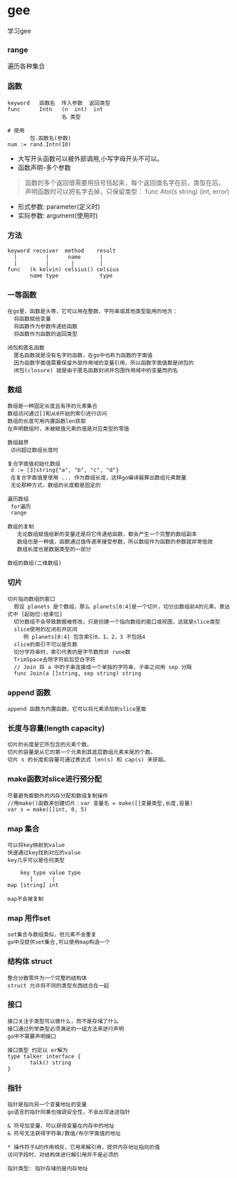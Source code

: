 # gee
学习gee


### range
遍历各种集合

### 函数
```
keyword   函数名  传入参数  返回类型
func      Intn   (n  int)  int
                 名 类型              

# 使用
       包.函数名(参数)
num := rand.Intn(10)
```
- 大写开头函数可以被外部调用,小写字母开头不可以。
- 函数声明-多个参数
> 函数的多个返回值需要用括号括起来，每个返回值名字在前，类型在后。 声明函数时可以把名字去掉，只保留类型： func Atoi(s string) (int, error)
- 形式参数: parameter(定义时) 
- 实际参数: argument(使用时)
### 方法
```
keyword receiver  method    result
  |         |      name      |
  |         |       |        |
func   (k kelvin) celsius() celsius
       name type             type
```
### 一等函数
```
在go里，函数是头等，它可以用在整数、字符串或其他类型能用的地方：
  将函数赋给变量
  将函数作为参数传递给函数
  将函数作为函数的返回类型

闭包和匿名函数
  匿名函数就是没有名字的函数，在go中也称为函数的字面值
  因为函数字面值需要保留外部作用域的变量引用，所以函数字面值都是闭包的
  闭包(closure) 就是由于匿名函数封闭并包围作用域中的变量而的名
```
### 数组
```
数组是一种固定长度且有序的元素集合
数组访问通过[]和从0开始的索引进行访问
数组的长度可用内置函数len获取
在声明数组时，未被赋值元素的值是对应类型的零值

数组越界
 访问超过数组长度时

复合字面值初始化数组
 d := [3]string{"a", "b", "c", "d"}
 在复合字面值里使用 ... 作为数组长度，这样go编译器算出数组元素数量
 无论那种方式，数组的长度都是固定的

遍历数组
 for遍历
 range

数组的复制
   无论数组赋值给新的变量还是将它传递给函数，都会产生一个完整的数组副本
   数组也是一种值，函数通过值传递来接受参数，所以数组作为函数的参数就非常低效
   数组长度也是数据类型的一部分

数组的数组(二维数组)
```
### 切片
```
切片指向数组的窗口
  假设 planets 是个数组，那么 planets[0:4]是一个切片，切分出数组前4的元素，表达式中 [起始位:结束位]
  切分数组不会导致数据被修改，只是创建一个指向数组的窗口或视图，这就是slice类型
  slice使用的左闭右开区间
     例 planets[0:4] 包含索引0，1，2，3 不包括4
  slice的索引不可以是负数
  切分字符串时，索引代表的是字节数而非 rune数
  TrimSpace去除字符前后空白字符
  // Join 将 a 中的子串连接成一个单独的字符串，子串之间用 sep 分隔
  func Join(a []string, sep string) string
```
### append 函数
```
append 函数为内置函数，它可以将元素添加到slice里面
```
### 长度与容量(length capacity)
```
切片的长度是它所包含的元素个数。
切片的容量是从它的第一个元素到其底层数组元素末尾的个数。
切片 s 的长度和容量可通过表达式 len(s) 和 cap(s) 来获取。
```
### make函数对slice进行预分配
```
尽量避免面额外的内存分配和数组复制操作
//用make()函数来创建切片：var 变量名 = make([]变量类型,长度,容量)
var s = make([]int, 0, 5)
```
### map 集合
```
可以将key映射到value
快速通过key找到对应的value
key几乎可以是任何类型

    key type value type
       |      |
map [string] int

map不会被复制
```
### map 用作set
```
set集合与数组类似，但元素不会重复
go中没提供set集合,可以使用map构造一个

```
### 结构体 struct
```
整合分散零件为一个完整的结构体
struct 允许将不同的类型东西结合在一起
```
### 接口
```
接口关注于类型可以做什么，而不是存储了什么
接口通过列举类型必须满足的一组方法来进行声明
go中不需要声明接口

接口类型 约定以 er解为
type talker interface {
       talk() string
}
```
### 指针
```
指针是指向另一个变量地址的变量
go语言的指针同事也强调安全性，不会出现迷途指针

& 符号加变量，可以获得变量在内存中的地址
& 符号无法获得字符串/数值/布尔字面值的地址

* 操作符于&的作用相反，它用来解引用，提供内存地址指向的值
访问字段时，对结构体进行解引用并不是必须的

指针类型: 指针存储的是内存地址

```


